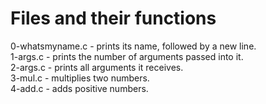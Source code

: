 <h1>Files and their functions</h1>
<p>
0-whatsmyname.c - prints its name, followed by a new line.<br>
1-args.c - prints the number of arguments passed into it.<br>
2-args.c - prints all arguments it receives.<br>
3-mul.c - multiplies two numbers.<br>
4-add.c - adds positive numbers.<br>
</p>